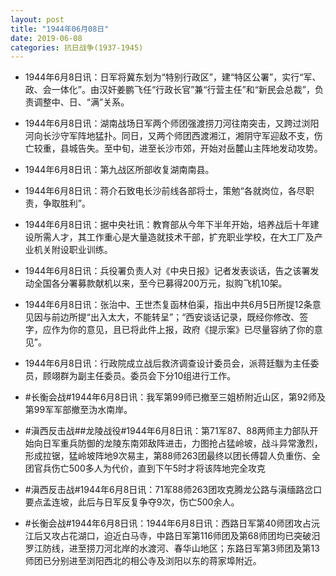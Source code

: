 ```yaml
---
layout: post
title: "1944年06月08日"
date: 2019-06-08
categories: 抗日战争(1937-1945)
---
```


<meta name="referrer" content="no-referrer" />

- 1944年6月8日讯：日军将冀东划为“特别行政区”，建“特区公署”，实行“军、政、会一体化”。由汉奸姜鹏飞任“行政长官”兼“行营主任”和“新民会总裁”，负责调整中、日、“满”关系。 

- 1944年6月8日讯：湖南战场日军两个师团强渡捞刀河往南突击，又跨过浏阳河向长沙守军阵地猛扑。同日，又两个师团西渡湘江，湘阴守军迎敌不支，伤亡较重，县城告失。至中旬，进至长沙市郊，开始对岳麓山主阵地发动攻势。 

- 1944年6月8日讯：第九战区所部收复湖南南县。 

- 1944年6月8日讯：蒋介石致电长沙前线各部将士，策勉“各就岗位，各尽职责，争取胜利”。 

- 1944年6月8日讯：据中央社讯：教育部从今年下半年开始，培养战后十年建设所需人才，其工作重心是大量造就技术干部，扩充职业学校，在大工厂及产业机关附设职业训练。 

- 1944年6月8日讯：兵役署负责人对《中央日报》记者发表谈话，告之该署发动全国各分署募款献机以来，至今已募得200万元，拟购飞机10架。 

- 1944年6月8日讯：张治中、王世杰复函林伯渠，指出中共6月5日所提12条意见因与前边所提“出入太大，不能转呈”；“西安谈话记录，既经你修改、签字，应作为你的意见，且已将此件上报，政府《提示案》已尽量容纳了你的意见”。 

- 1944年6月8日讯：行政院成立战后救济调查设计委员会，派蒋廷黻为主任委员，顾翊群为副主任委员。委员会下分10组进行工作。 

- #长衡会战#1944年6月8日讯：我军第99师已撤至三姐桥附近山区，第92师及第99军军部撤至沩水南岸。 

- #滇西反击战##龙陵战役#1944年6月8日讯：第71军87、88两师主力部队开始向日军重兵防御的龙陵东南郊敌阵进击，力图抢占猛岭坡，战斗异常激烈，形成拉锯，猛岭坡阵地9次易主，第88师263团最终以团长傅碧人负重伤、全团官兵伤亡500多人为代价，直到下午5时才将该阵地完全攻克 

- #滇西反击战#1944年6月8日讯：71军88师263团攻克腾龙公路与滇缅路岔口要点孟连坡，此后与日军反复争夺9次，伤亡500余人。 

- #长衡会战#1944年6月8日讯：1944年6月8日讯：西路日军第40师团攻占沅江后又攻占花湖口，迫近白马寺，中路日军第116师团及第68师团均已突破汨罗江防线，进至捞刀河北岸的水渡河、春华山地区；东路日军第3师团及第13师团已分别进至浏阳西北的相公寺及浏阳以东的蒋家埠附近。 

